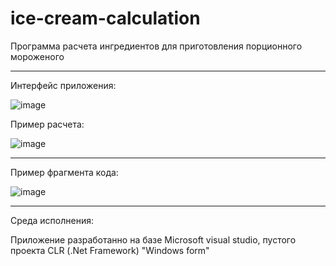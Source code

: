 # ice-cream-calculation
Программа  расчета ингредиентов для приготовления порционного мороженого 
________________________________________________________________________
Интерфейс приложения:

![image](https://github.com/Digital-Department-Vavilov-University/ice-cream-calculation/assets/135830345/dd3b2d1c-e660-4772-9cc0-a3c42d4d2a60)

Пример расчета:

![image](https://github.com/Digital-Department-Vavilov-University/ice-cream-calculation/assets/135830345/410ef7e1-23af-42b1-b960-39c5c1267b3b)

________________________________________________________________________
Пример фрагмента кода:

![image](https://github.com/Digital-Department-Vavilov-University/ice-cream-calculation/assets/135830345/d2995707-ae00-4153-9ef4-b570b7dbcfc9)

________________________________________________________________________
Среда исполнения:

Приложение разработанно на базе Microsoft visual studio, пустого проекта CLR (.Net Framework) "Windows form"
